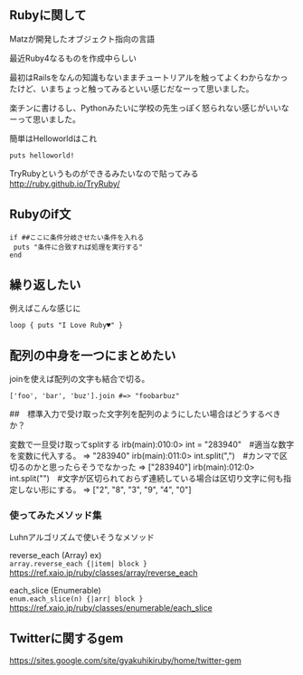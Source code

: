 ## Rubyに関して

Matzが開発したオブジェクト指向の言語

最近Ruby4なるものを作成中らしい

最初はRailsをなんの知識もないままチュートリアルを触ってよくわからなかったけど、いまちょっと触ってみるといい感じだなーって思いました。

楽チンに書けるし、Pythonみたいに学校の先生っぽく怒られない感じがいいなーって思いました。

簡単はHelloworldはこれ

```
puts helloworld!
```

TryRubyというものができるみたいなので貼ってみる
http://ruby.github.io/TryRuby/

## Rubyのif文
```
if ##ここに条件分岐させたい条件を入れる
 puts "条件に合致すれば処理を実行する"
end
```

## 繰り返したい

例えばこんな感じに

```
loop { puts "I Love Ruby♥" }
```


## 配列の中身を一つにまとめたい

joinを使えば配列の文字も結合で切る。

```
['foo', 'bar', 'buz'].join #=> "foobarbuz"
```
##　標準入力で受け取った文字列を配列のようにしたい場合はどうするべきか？

変数で一旦受け取ってsplitする
irb(main):010:0> int = "283940"　#適当な数字を変数に代入する。
=> "283940"
irb(main):011:0> int.split(",")　#カンマで区切るのかと思ったらそうでなかった
=> ["283940"]
irb(main):012:0> int.split("")　#文字が区切られておらず連続している場合は区切り文字に何も指定しない形にする。
=> ["2", "8", "3", "9", "4", "0"]


### 使ってみたメソッド集

Luhnアルゴリズムで使いそうなメソッド

reverse_each (Array)
ex)  
`array.reverse_each {|item| block }`
https://ref.xaio.jp/ruby/classes/array/reverse_each

each_slice (Enumerable)  
`enum.each_slice(n) {|arr| block }`
https://ref.xaio.jp/ruby/classes/enumerable/each_slice


## Twitterに関するgem
https://sites.google.com/site/gyakuhikiruby/home/twitter-gem
